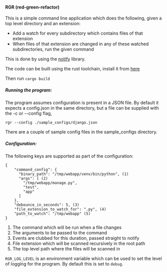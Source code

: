 #### RGR (red-green-refactor)

This is a simple command line application which does the following, given a top level directory and an extension:

* Add a watch for every subdirectory which contains files of that extension
* When files of that extension are changed in any of these watched subdirectories, run the given command

This is done by using the [notify](https://github.com/passcod/notify) library.

The code can be built using the rust toolchain, install it from [here](https://rustup.rs/)

Then run `cargo build`

##### Running the program:

The program assumes configuration is present in a JSON file. By default it expects a config.json in the same 
directory, but a file can be supplied with the -c or --config flag,

`rgr --config ./sample_configs/django.json`

There are a couple of sample config files in the sample_configs directory. 

##### Configuration:

The following keys are supported as part of the configuration:
```
{
    "command_config": {
      "binary_path": "/tmp/webapp/venv/bin/python", (1)
      "args": [ (2)
        "/tmp/webapp/manage.py",
        "test",
        "app"
      ]
    },
    "debounce_in_seconds": 5, (3)
    "file_extension_to_watch_for": ".py", (4)
    "path_to_watch": "/tmp/webapp" (5)
}
```

1. The command which will be run when a file changes
2. The arguments to be passed to the command
3. Events are clubbed for this duration, passed straight to notify
4. File extension which will be scanned recursively in the root path
5. The top level path where the files will be scanned in

`RGR_LOG_LEVEL` is an environment variable which can be used to set the level of logging for the program. 
By default this is set to `debug`.
